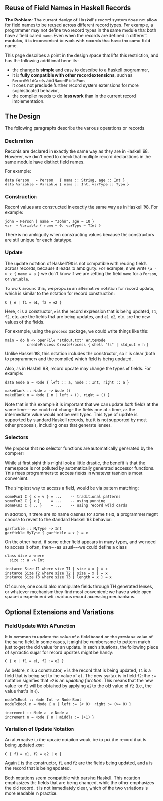 ## Reuse of Field Names in Haskell Records

**The Problem:** The current design of Haskell's record system does not allow for field names
to be reused  across different record types.  For example, a programmer may not define
two record types in the same module that both have a field called `name`.  Even when the records
are defined in different modules, it is inconvenient to work with records that have the same field
name.


This page describes a point in the design space that lifts this restriction, and has the following additional
benefits:

- the change is **simple** and easy to describe to a Haskell programmer,
- it is **fully compatible with other record extensions**, such as `RecordWildCards` and `NamedFieldPuns`,
- it does not preclude further record system extensions for more sophisticated behavior,
- the compiler needs to do **less work** than in the current record implementation.

## The Design


The following paragraphs describe the various operations on records.

### Declaration


Records are declared in exactly the same way as they are in Haskell'98.
However, we don't need to check that multiple record declarations in
the same module have distinct field names.


For example:

```wiki
data Person   = Person   { name :: String, age :: Int }
data Variable = Variable { name :: Int, varType :: Type }
```

### Construction


Record values are constructed in exactly the same way as in Haskell'98.  For example:

```wiki
john = Person { name = "John", age = 10 }
var  = Variable { name = 0, varType = TInt }
```


There is no ambiguity when constructing values
because the constructors are still unique for each datatype.

### Update


The update notation of Haskell'98 is not compatible with reusing
fields across records, because it leads to ambiguity.  For example,
if we write `\a -> x { name = a }` we don't know if we are setting
the field `name` for a `Person`, or `Variable`.


To work around this, we propose an alternative notation for record update,
which is similar to the notation for record construction:

```wiki
C { e | f1 = e1, f2 = e2 }
```


Here, `C` is a constructor, `e` is the record expression that is being
updated, `f1`, `f2`, etc. are the fields that are being updates, and
`e1`, `e2`, etc. are the new values of the fields.


For example, using the `process` package, we could write things like this:

```wiki
main = do h <- openFile "stdout.txt" WriteMode
          createProcess CreateProcess { shell "ls" | std_out = h }

```


Unlike Haskell'98, this notation includes the constructor, so it is
clear (both to programmers and the compiler) which field is being updated.


Also, as in Haskell'98, record update may change the types of fields.
For example:

```wiki
data Node a = Node { left :: a, node :: Int, right :: a }

makeBlank :: Node a -> Node ()
makeBlank n = Node { n | left = (), right = () }
```


Note that in this example it is important that we can
update *both* fields at the same time---we could not
change the fields one at a time, as the intermediate value
would not be well typed.  This type of update is supported
by standard Haskell records, but it is not supported by most
other proposals, including ones that generate lenses.

### Selectors


We propose that **no** selector functions are automatically generated by the compiler!


While at first sight this might look a little drastic, the benefit is that the namespace
is not polluted by automatically generated accessor functions.  This frees programmers
to access fields in whatever fashion is most convenient.


The simplest way to access a field, would be via pattern matching:

```wiki
someFun1 C { x = v } = ...    -- traditional patterns
someFun2 C { x }     = ...    -- using punning
someFun3 C { .. }    = ...    -- using record wild cards
```


In addition, if there are no name clashes for some field, a programmer might
choose to revert to the standard Haskell'98 behavior:

```wiki
garfinkle :: MyType -> Int
garfinkle MyType { garfinkle = x } = x
```


On the other hand, if some other field appears in many types, and we need to access it often, then---as usual---we could
define a class:

```wiki
class Size a where
  size :: a -> Int

instance Size T1 where size T1 { size = x } = x
instance Size T2 where size T2 { size = x } = x
instance Size T3 where size T3 { length = x } = x
```


Of course, one could also manipulate fields through
TH generated lenses, or whatever mechanism they find
most convenient:  we have a wide open space to experiment
with various record accessing mechanisms.

## Optional Extensions and Variations

### Field Update With A Function


It is common to update the value of a field based on the *previous* value of the same field.
In some cases, it might be cumbersome to pattern match just to get the old value for an update.
In such situations, the following piece of syntactic sugar for record updates might be handy:

```wiki
C { e | f1 = e1, f2 := e2 }
```


As before, `C` is a constructor, `e` is the record that is being updated, `f1` is a field
that is being set to the value of `e1`.  The new syntax is in field
`f2`: the `:=` notation signifies that `e2` is an *updating function*.  This means
that the new value for `f2` will be obtained by applying `e2` to the old value of `f2`
(i.e., the value that's in `e`).

```wiki
nodeToBool :: Node Int -> Node Bool
nodeToBool n = Node { n | left := (< 0), right := (>= 0) }

increment :: Node a -> Node a
increment n = Node { n | middle := (+1) }
```

### Variation of Update Notation


An alternative to the update notation would be to put the record that is being updated *last*:

```wiki
C { f1 = e1, f2 = e2 | e }
```


Again `C` is the constructor, `f1` and `f2` are the fields being updated, and `e` is
the record that is being updated.


Both notations seem compatible with parsing Haskell.
This notation emphasizes the fields that are being changed, while the other
emphasizes the old record.  It is not immediately clear, which of the
two variations is more readable in practice.
